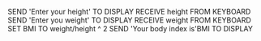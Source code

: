 SEND 'Enter your height' TO DISPLAY
RECEIVE height FROM KEYBOARD
SEND 'Enter you weight' TO DISPLAY
RECEIVE weight FROM KEYBOARD
SET BMI TO weight/height ^ 2
SEND 'Your body index is'BMI TO DISPLAY
